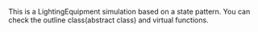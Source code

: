 This is a LightingEquipment simulation based on a state pattern. You can check the outline class(abstract class) and virtual functions.
